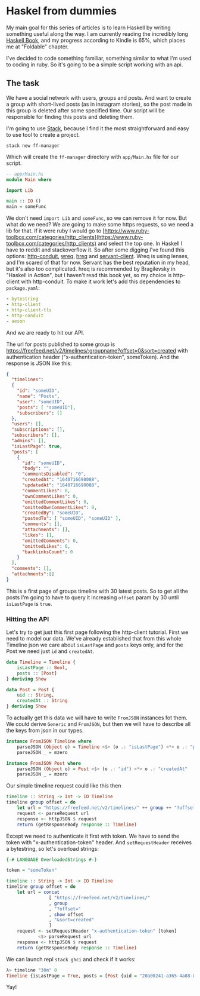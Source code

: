 # Haskel from dummies
My main goal for this series of articles is to learn Haskell by writing something useful along the way. I am currently reading the incredibly long [Haskell Book](https://haskellbook.com/progress/), and my progress according to Kindle is 65%, which places me at "Foldable" chapter.

I've decided to code something familiar, something similar to what I'm used to coding in ruby. So it's going to be a simple script working with an api.

## The task
We have a social network with users, groups and posts. And want to create a group with short-lived posts (as in instagram stories), so the post made in this group is deleted after some specified time. Our script will be responsible for finding this posts and deleting them.

I'm going to use [Stack](https://docs.haskellstack.org/en/stable/README/), because I find it the most straightforward and easy to use tool to create a project.
```shell
stack new ff-manager
```

Which will create the `ff-manager` directory with `app/Main.hs` file for our script.
```haskell
-- app/Main.hs
module Main where

import Lib

main :: IO ()
main = someFunc
```

We don't need `import Lib` and `someFunc`, so we can remove it for now. But what do we need? We are going to make some https requests, so we need a lib for that. If it were ruby I would go to [https://www.ruby-toolbox.com/categories/http_clients](https://www.ruby-toolbox.com/categories/http_clients) and select the top one. In Haskell I have to reddit and stackoverflow it. So after some digging I've found this options: [http-conduit](https://github.com/snoyberg/http-client/blob/master/TUTORIAL.md), [wreq](https://hackage.haskell.org/package/wreq), [hreq](https://github.com/epicallan/hreq/blob/master/README.md) and [servant-client](https://docs.servant.dev/en/stable/tutorial/Client.html). Wreq is using lenses, and I'm scared of that for now. Servant has the best reputation in my head, but it's also too complicated. hreq is recommended by Bragilevsky in "Haskell in Action", but I haven't read this book yet, so my choice is http-client with http-conduit. To make it work let's add this dependencies to `package.yaml`:
```yaml
- bytestring
- http-client
- http-client-tls
- http-conduit
- aeson
```
And we are ready to hit our API.

The url for posts published to some group is https://freefeed.net/v2/timelines/:groupname?offset=0&sort=created with authentication header ("x-authentication-token", someToken).
And the response is JSON like this:
```json
{
  "timelines":
  {
    "id": "someUID",
    "name": "Posts",
    "user": "someUID",
    "posts": [ "someUID"],
    "subscribers": []
  },
  "users": [],
  "subscriptions": [],
  "subscribers": [],
  "admins": [],
  "isLastPage": true,
  "posts": [
    {
      "id": "someUID",
      "body": "",
      "commentsDisabled": "0",
      "createdAt": "1640716690088",
      "updatedAt": "1640716690088",
      "commentLikes": 0,
      "ownCommentLikes": 0,
      "omittedCommentLikes": 0,
      "omittedOwnCommentLikes": 0,
      "createdBy": "someUID",
      "postedTo": [ "someUID", "someUID" ],
      "comments": [],
      "attachments": [],
      "likes": [],
      "omittedComments": 0,
      "omittedLikes": 6,
      "backlinksCount": 0
    }
  ],
  "comments": [],
  "attachments":[]
}
```
This is a first page of groups timeline with 30 latest posts. So to get all the posts I'm going to have to query it increasing `offset` param by 30 until `isLastPage` is `true`. 

### Hitting the API

Let's try to get just this first page following the http-client tutorial. First we need to model our data. We've already established that from this whole Timeline json we care about `isLastPage` and `posts` keys only, and for the Post we need just `id` and `createdAt`.

```haskell
data Timeline = Timeline {
    isLastPage :: Bool,
    posts :: [Post]
} deriving Show

data Post = Post {
    uid :: String,
    createdAt :: String
} deriving Show
```

To actually get this data we will have to write `FromJSON` instances fot them. We could derive `Generic` and `FromJSON`, but then we will have to describe all the keys from json in our types.

```haskell
instance FromJSON Timeline where
    parseJSON (Object o) = Timeline <$> (o .: "isLastPage") <*> o .: "posts"
    parseJSON _ = mzero

instance FromJSON Post where
    parseJSON (Object o) = Post <$> (o .: "id") <*> o .: "createdAt"
    parseJSON _ = mzero
```

Our simple timeline request could like this then

```haskell
timeline :: String -> Int -> IO Timeline
timeline group offset = do
    let url = "https://freefeed.net/v2/timelines/" ++ group ++ "?offset=" ++ show offset ++ "&sort=created"
    request <- parseRequest url
    response <- httpJSON $ request
    return (getResponseBody response :: Timeline)
```

Except we need to authenticate it first with token. We have to send the token with "x-authentication-token" header. And `setRequestHeader` receives a bytestring, so let's overload strings:

```haskell
{-# LANGUAGE OverloadedStrings #-}

token = "someToken"

timeline :: String -> Int -> IO Timeline
timeline group offset = do
    let url = concat
                [ "https://freefeed.net/v2/timelines/"
                , group
                , "?offset="
                , show offset
                , "&sort=created"
                ]
    request <- setRequestHeader "x-authentication-token" [token]
            <$> parseRequest url
    response <- httpJSON $ request
    return (getResponseBody response :: Timeline)
```
We can launch repl `stack ghci` and check if it works:
```haskell
λ> timeline "30m" 0
Timeline {isLastPage = True, posts = [Post {uid = "20a00241-a365-4a88-81bd-a93499e82fe2", createdAt = "1640716690088"}]}
```
Yay!
